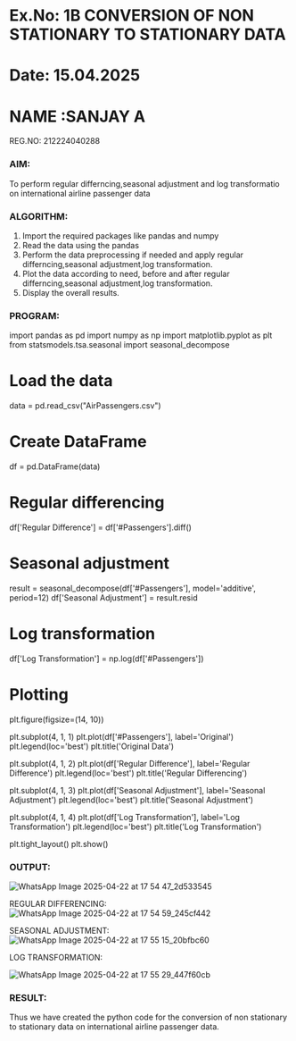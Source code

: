 # Ex.No: 1B                     CONVERSION OF NON STATIONARY TO STATIONARY DATA
# Date: 15.04.2025
# NAME :SANJAY A
REG.NO: 212224040288

### AIM:
To perform regular differncing,seasonal adjustment and log transformatio on international airline passenger data
### ALGORITHM:
1. Import the required packages like pandas and numpy
2. Read the data using the pandas
3. Perform the data preprocessing if needed and apply regular differncing,seasonal adjustment,log transformation.
4. Plot the data according to need, before and after regular differncing,seasonal adjustment,log transformation.
5. Display the overall results.
### PROGRAM:
import pandas as pd
import numpy as np
import matplotlib.pyplot as plt
from statsmodels.tsa.seasonal import seasonal_decompose

# Load the data
data = pd.read_csv("AirPassengers.csv")
# Create DataFrame
df = pd.DataFrame(data)

# Regular differencing
df['Regular Difference'] = df['#Passengers'].diff()

# Seasonal adjustment
result = seasonal_decompose(df['#Passengers'], model='additive', period=12)
df['Seasonal Adjustment'] = result.resid

# Log transformation
df['Log Transformation'] = np.log(df['#Passengers'])

# Plotting
plt.figure(figsize=(14, 10))

plt.subplot(4, 1, 1)
plt.plot(df['#Passengers'], label='Original')
plt.legend(loc='best')
plt.title('Original Data')

plt.subplot(4, 1, 2)
plt.plot(df['Regular Difference'], label='Regular Difference')
plt.legend(loc='best')
plt.title('Regular Differencing')

plt.subplot(4, 1, 3)
plt.plot(df['Seasonal Adjustment'], label='Seasonal Adjustment')
plt.legend(loc='best')
plt.title('Seasonal Adjustment')

plt.subplot(4, 1, 4)
plt.plot(df['Log Transformation'], label='Log Transformation')
plt.legend(loc='best')
plt.title('Log Transformation')

plt.tight_layout()
plt.show()


### OUTPUT:
![WhatsApp Image 2025-04-22 at 17 54 47_2d533545](https://github.com/user-attachments/assets/e4a21277-f1c0-45a6-918e-926eff0a91fb)


REGULAR DIFFERENCING:
![WhatsApp Image 2025-04-22 at 17 54 59_245cf442](https://github.com/user-attachments/assets/8ae4da7f-9e47-45e3-b011-86685593c95f)


SEASONAL ADJUSTMENT:
![WhatsApp Image 2025-04-22 at 17 55 15_20bfbc60](https://github.com/user-attachments/assets/7e43109b-9f7b-4d18-9281-bbd82dfe023a)


LOG TRANSFORMATION:

![WhatsApp Image 2025-04-22 at 17 55 29_447f60cb](https://github.com/user-attachments/assets/59f60aeb-d6a5-439c-9fda-8bcdd133d8e2)


### RESULT:
Thus we have created the python code for the conversion of non stationary to stationary data on international airline passenger
data.
